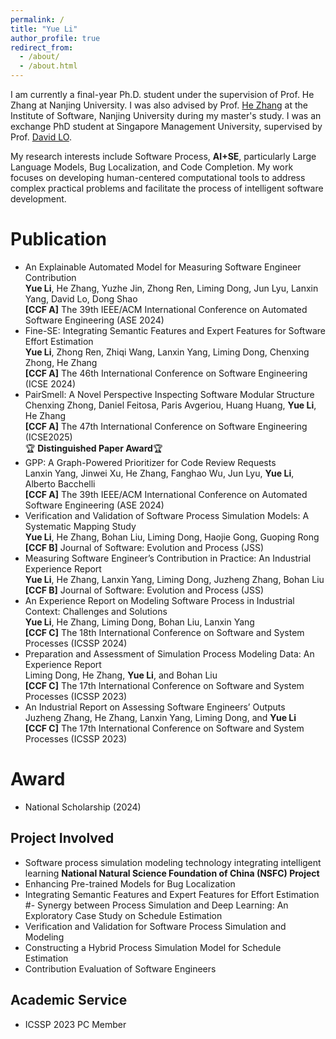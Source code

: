 ```yaml
---
permalink: /
title: "Yue Li"
author_profile: true
redirect_from: 
  - /about/
  - /about.html
---
```


I am currently a final-year Ph.D. student under the supervision of Prof. He Zhang at Nanjing University. I was also advised by Prof. [He Zhang](https://softeng.nju.edu.cn/faculty/HeZhang/index.html) at the Institute of Software, Nanjing University during my master's study. I was an exchange PhD student at Singapore Management University, supervised by Prof. [David LO](http://www.mysmu.edu/faculty/davidlo/).

My research interests include Software Process, **AI+SE**, particularly Large Language Models, Bug Localization, and Code Completion. My work focuses on developing human-centered computational tools to address complex practical problems and facilitate the process of intelligent software development.

Publication
======
- An Explainable Automated Model for Measuring Software Engineer Contribution<br>
  **Yue Li**, He Zhang, Yuzhe Jin, Zhong Ren, Liming Dong, Jun Lyu, Lanxin Yang, David Lo, Dong Shao<br>
  **[CCF A]** The 39th IEEE/ACM International Conference on Automated Software Engineering (ASE 2024)
- Fine-SE: Integrating Semantic Features and Expert Features for Software Effort Estimation<br>
  **Yue Li**, Zhong Ren, Zhiqi Wang, Lanxin Yang, Liming Dong, Chenxing Zhong, He Zhang<br>
  **[CCF A]** The 46th International Conference on Software Engineering (ICSE 2024) 
- PairSmell: A Novel Perspective Inspecting Software Modular Structure<br>
  Chenxing Zhong, Daniel Feitosa, Paris Avgeriou, Huang Huang, **Yue Li**, He Zhang<br>
  **[CCF A]** The 47th International Conference on Software Engineering (ICSE2025) <br>:trophy: **Distinguished Paper Award**:trophy:
- GPP: A Graph-Powered Prioritizer for Code Review Requests<br>
  Lanxin Yang, Jinwei Xu, He Zhang, Fanghao Wu, Jun Lyu, **Yue Li**, Alberto Bacchelli<br>
  **[CCF A]** The 39th IEEE/ACM International Conference on Automated Software Engineering (ASE 2024) 
- Verification and Validation of Software Process Simulation Models: A Systematic Mapping Study<br>
  **Yue Li**, He Zhang, Bohan Liu, Liming Dong, Haojie Gong, Guoping Rong<br>
  **[CCF B]** Journal of Software: Evolution and Process (JSS) 
- Measuring Software Engineer’s Contribution in Practice: An Industrial Experience Report<br>
  **Yue Li**, He Zhang, Lanxin Yang, Liming Dong, Juzheng Zhang, Bohan Liu<br>
  **[CCF B]** Journal of Software: Evolution and Process (JSS)
- An Experience Report on Modeling Software Process in Industrial Context: Challenges and Solutions<br>
  **Yue Li**, He Zhang, Liming Dong, Bohan Liu, Lanxin Yang<br>
  **[CCF C]** The 18th International Conference on Software and System Processes (ICSSP 2024) 
- Preparation and Assessment of Simulation Process Modeling Data: An Experience Report<br>
  Liming Dong, He Zhang, **Yue Li**, and Bohan Liu<br>
  **[CCF C]** The 17th International Conference on Software and System Processes (ICSSP 2023) 
- An Industrial Report on Assessing Software Engineers’ Outputs<br>
  Juzheng Zhang, He Zhang, Lanxin Yang, Liming Dong, and **Yue Li**<br>
  **[CCF C]** The 17th International Conference on Software and System Processes (ICSSP 2023)

Award
======
- National Scholarship (2024)

Project Involved
------
- Software process simulation modeling technology integrating intelligent learning **National Natural Science Foundation of China (NSFC) Project** 
- Enhancing Pre-trained Models for Bug Localization 
- Integrating Semantic Features and Expert Features for Effort Estimation
#- Synergy between Process Simulation and Deep Learning: An Exploratory Case Study on Schedule Estimation
- Verification and Validation for Software Process Simulation and Modeling
- Constructing a Hybrid Process Simulation Model for Schedule Estimation
- Contribution Evaluation of Software Engineers

Academic Service
------
- ICSSP 2023 PC Member



<script type='text/javascript' id='clustrmaps' src='//cdn.clustrmaps.com/map_v2.js?cl=ffffff&w=320&t=tt&d=nRGtxz_Nftr9cVasPVvKWzmiw6h9egu5zHgUZxn8Phs'></script>

